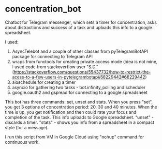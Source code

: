 # concentration_bot
Chatbot for Telegram messenger, which sets a timer for concentration, asks about distractions and success of a task and uploads this info to a google spreadsheet.

I used:
1. AsyncTelebot and a couple of other classes from pyTelegramBotAPI package for connecting to Telegram API
2. wraps from functools for creating private access mode (idea is not mine, I used code from stackoverflow user "S.D." (https://stackoverflow.com/questions/55437732/how-to-restrict-the-acess-to-a-few-users-in-pytelegrambotapi/68229442#68229442)
3. aioschedule for creating a timer
4. asyncio for gathering two tasks - bot.infinity_polling and scheduler
5. google.oauth2 and gspread for connecting to a google spreadsheet

This bot has three commands: set, unset and stats. When you press "set", you get 3 options of concentration period: 20, 30 and 40 minutes. When the time is up, you get notification and then could rate your focus and completion of the task. This info uploads to Google spreadsheet. "unset" - discards a timer. "stats" - shows you info from a spreadsheet in a compact style (for a message).

I run this script from VM in Google Cloud using "nohup" command for continuous work.
